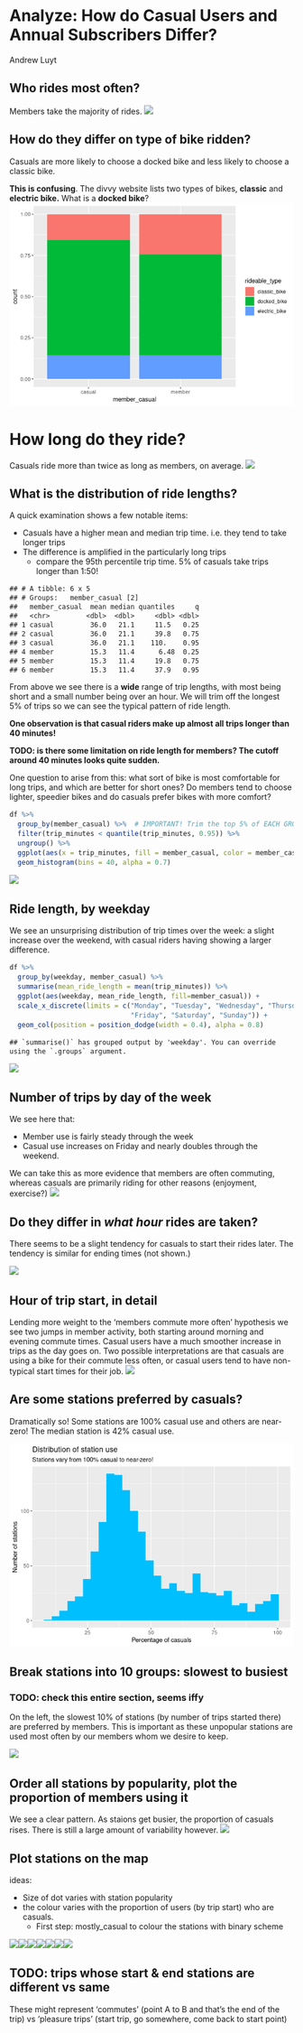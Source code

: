Analyze: How do Casual Users and Annual Subscribers Differ?
================
Andrew Luyt

## Who rides most often?

Members take the majority of rides.
![](analyze-data_files/figure-gfm/who%20rides%20most%20often-1.png)<!-- -->

## How do they differ on type of bike ridden?

Casuals are more likely to choose a docked bike and less likely to
choose a classic bike.

**This is confusing**. The divvy website lists two types of bikes,
**classic** and **electric bike.** What is a **docked bike**?
![](analyze-data_files/figure-gfm/differ%20on%20bike%20type-1.png)<!-- -->

# How long do they ride?

Casuals ride more than twice as long as members, on average.
![](analyze-data_files/figure-gfm/mean%20ride%20length-1.png)<!-- -->

## What is the distribution of ride lengths?

A quick examination shows a few notable items:

-   Casuals have a higher mean and median trip time. i.e. they tend to
    take longer trips
-   The difference is amplified in the particularly long trips
    -   compare the 95th percentile trip time. 5% of casuals take trips
        longer than 1:50!

<!-- -->

    ## # A tibble: 6 x 5
    ## # Groups:   member_casual [2]
    ##   member_casual  mean median quantiles     q
    ##   <chr>         <dbl>  <dbl>     <dbl> <dbl>
    ## 1 casual         36.0   21.1     11.5   0.25
    ## 2 casual         36.0   21.1     39.8   0.75
    ## 3 casual         36.0   21.1    110.    0.95
    ## 4 member         15.3   11.4      6.48  0.25
    ## 5 member         15.3   11.4     19.8   0.75
    ## 6 member         15.3   11.4     37.9   0.95

From above we see there is a **wide** range of trip lengths, with most
being short and a small number being over an hour. We will trim off the
longest 5% of trips so we can see the typical pattern of ride length.

**One observation is that casual riders make up almost all trips longer
than 40 minutes!**

**TODO: is there some limitation on ride length for members? The cutoff
around 40 minutes looks quite sudden.**

One question to arise from this: what sort of bike is most comfortable
for long trips, and which are better for short ones? Do members tend to
choose lighter, speedier bikes and do casuals prefer bikes with more
comfort?

``` r
df %>% 
  group_by(member_casual) %>%  # IMPORTANT! Trim the top 5% of EACH GROUP, separately
  filter(trip_minutes < quantile(trip_minutes, 0.95)) %>% 
  ungroup() %>% 
  ggplot(aes(x = trip_minutes, fill = member_casual, color = member_casual)) +
  geom_histogram(bins = 40, alpha = 0.7)
```

![](analyze-data_files/figure-gfm/trip%20length%20histogram-1.png)<!-- -->

## Ride length, by weekday

We see an unsurprising distribution of trip times over the week: a
slight increase over the weekend, with casual riders having showing a
larger difference.

``` r
df %>% 
  group_by(weekday, member_casual) %>% 
  summarise(mean_ride_length = mean(trip_minutes)) %>% 
  ggplot(aes(weekday, mean_ride_length, fill=member_casual)) +
  scale_x_discrete(limits = c("Monday", "Tuesday", "Wednesday", "Thursday",
                              "Friday", "Saturday", "Sunday")) +
  geom_col(position = position_dodge(width = 0.4), alpha = 0.8)
```

    ## `summarise()` has grouped output by 'weekday'. You can override using the `.groups` argument.

![](analyze-data_files/figure-gfm/tuesday%20oddity-1.png)<!-- -->

## Number of trips by day of the week

We see here that:

-   Member use is fairly steady through the week
-   Casual use increases on Friday and nearly doubles through the
    weekend.

We can take this as more evidence that members are often commuting,
whereas casuals are primarily riding for other reasons (enjoyment,
exercise?)
![](analyze-data_files/figure-gfm/day%20of%20week-1.png)<!-- -->

## Do they differ in *what hour* rides are taken?

There seems to be a slight tendency for casuals to start their rides
later. The tendency is similar for ending times (not shown.)

![](analyze-data_files/figure-gfm/hour%20of%20trip%20start-1.png)<!-- -->

## Hour of trip start, in detail

Lending more weight to the ‘members commute more often’ hypothesis we
see two jumps in member activity, both starting around morning and
evening commute times. Casual users have a much smoother increase in
trips as the day goes on. Two possible interpretations are that casuals
are using a bike for their commute less often, or casual users tend to
have non-typical start times for their job.
![](analyze-data_files/figure-gfm/hour%20of%20trip%20start%20detailed-1.png)<!-- -->

## Are some stations preferred by casuals?

Dramatically so! Some stations are 100% casual use and others are
near-zero! The median station is 42% casual use.

![](analyze-data_files/figure-gfm/station%20use-1.png)<!-- -->

## Break stations into 10 groups: slowest to busiest

### TODO: check this entire section, seems iffy

On the left, the slowest 10% of stations (by number of trips started
there) are preferred by members. This is important as these unpopular
stations are used most often by our members whom we desire to keep.

![](analyze-data_files/figure-gfm/station%20popularity%20quantiles-1.png)<!-- -->

## Order all stations by popularity, plot the proportion of members using it

We see a clear pattern. As staions get busier, the proportion of casuals
rises. There is still a large amount of variability however.
![](analyze-data_files/figure-gfm/station%20popularity%20scatter%20and%20fit-1.png)<!-- -->

## Plot stations on the map

ideas:

-   Size of dot varies with station popularity
-   the colour varies with the proportion of users (by trip start) who
    are casuals.
    -   First step: mostly\_casual to colour the stations with binary
        scheme

![](analyze-data_files/figure-gfm/unnamed-chunk-1-1.png)<!-- -->![](analyze-data_files/figure-gfm/unnamed-chunk-1-2.png)<!-- -->![](analyze-data_files/figure-gfm/unnamed-chunk-1-3.png)<!-- -->![](analyze-data_files/figure-gfm/unnamed-chunk-1-4.png)<!-- -->![](analyze-data_files/figure-gfm/unnamed-chunk-1-5.png)<!-- -->![](analyze-data_files/figure-gfm/unnamed-chunk-1-6.png)<!-- -->![](analyze-data_files/figure-gfm/unnamed-chunk-1-7.png)<!-- -->

## TODO: trips whose start & end stations are different vs same

These might represent ‘commutes’ (point A to B and that’s the end of the
trip) vs ‘pleasure trips’ (start trip, go somewhere, come back to start
point)
